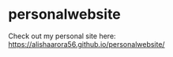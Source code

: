 # personalwebsite

Check out my personal site here: https://alishaarora56.github.io/personalwebsite/ 
